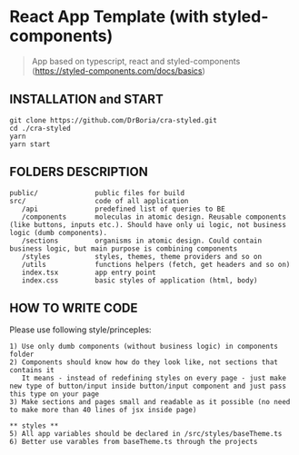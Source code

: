 # React App Template (with styled-components)

> App based on typescript, react and styled-components (https://styled-components.com/docs/basics)

## INSTALLATION and START

    git clone https://github.com/DrBoria/cra-styled.git
    cd ./cra-styled
    yarn
    yarn start

## FOLDERS DESCRIPTION

    public/              public files for build
    src/                 code of all application
       /api              predefined list of queries to BE
       /components       moleculas in atomic design. Reusable components (like buttons, inputs etc.). Should have only ui logic, not business logic (dumb components).
       /sections         organisms in atomic design. Could contain business logic, but main purpose is combining components
       /styles           styles, themes, theme providers and so on
       /utils            functions helpers (fetch, get headers and so on)
       index.tsx         app entry point
       index.css         basic styles of application (html, body)

## HOW TO WRITE CODE

Please use following style/princeples:

    1) Use only dumb components (without business logic) in components folder
    2) Components should know how do they look like, not sections that contains it
       It means - instead of redefining styles on every page - just make new type of button/input inside button/input component and just pass this type on your page
    3) Make sections and pages small and readable as it possible (no need to make more than 40 lines of jsx inside page)

    ** styles **
    5) All app variables should be declared in /src/styles/baseTheme.ts
    6) Better use varables from baseTheme.ts through the projects
